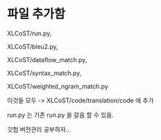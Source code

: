 # 파일 추가함

XLCoST/run.py,



XLCoST/bleu2.py,



XLCoST/dataflow_match.py,



XLCoST/syntax_match.py,



XLCoST/weighted_ngram_match.py



이것들 모두 -> XLCoST/code/translation/code 에 추가



run.py 는 기존 run.py 을 갈음 할 수 있음.



깃헙 버전관리 공부하자...
